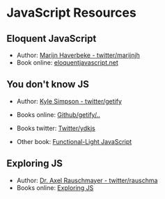 # JavaScript Resources

## Eloquent JavaScript

- Author: [Marijn Haverbeke - twitter/marijnjh](https://twitter.com/marijnjh)
- Book online: [eloquentjavascript.net](https://eloquentjavascript.net/) 

## You don't know JS

- Author: [Kyle Simpson - twitter/getify](https://twitter.com/getify)

- Books online: [Github/getify/..](https://github.com/getify/You-Dont-Know-JS)

- Books twitter: [Twitter/ydkjs](https://twitter.com/ydkjs)

- Other book: [Functional-Light JavaScript](https://github.com/getify/Functional-Light-JS)  

## Exploring JS

- Author: [Dr. Axel Rauschmayer - twitter/rauschma](https://twitter.com/rauschma)
- Books online: [Exploring JS](http://exploringjs.com/)